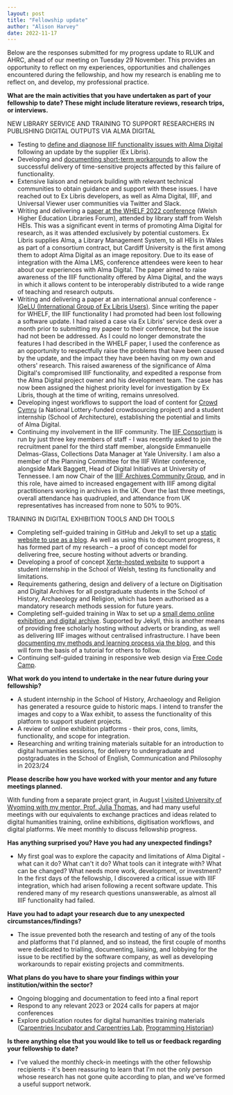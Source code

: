 ```yaml
---
layout: post
title: "Fellowship update"
author: "Alison Harvey"
date: 2022-11-17
---
```

Below are the responses submitted for my progress update to RLUK and AHRC, ahead of our meeting on Tuesday 29 November. This provides an opportunity to reflect on my experiences, opportunities and challenges encountered during the fellowship, and how my research is enabling me to reflect on, and develop, my professional practice.

<!--more-->

**What are the main activities that you have undertaken as part of your fellowship to date? These might include literature reviews, research trips, or interviews.**

NEW LIBRARY SERVICE AND TRAINING TO SUPPORT RESEARCHERS IN PUBLISHING DIGITAL OUTPUTS VIA ALMA DIGITAL
- Testing to [define and diagnose IIIF functionality issues with Alma Digital](https://aeh0.github.io/experiiiments/2022/08/08/universal-viewer.html) following an update by the supplier (Ex Libris). 
- Developing and [documenting short-term workarounds](https://aeh0.github.io/experiiiments/2022/09/13/universal-viewer-2.html) to allow the successful delivery of time-sensitive projects affected by this failure of functionality.
- Extensive liaison and network building with relevant technical communities to obtain guidance and support with these issues. I have reached out to Ex Libris developers, as well as Alma Digital, IIIF, and Universal Viewer user communities via Twitter and Slack.
- Writing and delivering a [paper at the WHELF 2022 conference](https://www.youtube.com/watch?v=ywI3tkFO-ts) (Welsh Higher Education Libraries Forum), attended by library staff from Welsh HEIs. This was a significant event in terms of promoting Alma Digital for research, as it was attended exclusively by potential customers. Ex Libris supplies Alma, a Library Management System, to all HEIs in Wales as part of a consortium contract, but Cardiff University is the first among them to adopt Alma Digital as an image repository. Due to its ease of integration with the Alma LMS, conference attendees were keen to hear about our experiences with Alma Digital. The paper aimed to raise awareness of the IIIF functionality offered by Alma Digital, and the ways in which it allows content to be interoperably distributed to a wide range of teaching and research outputs. 
- Writing and delivering a paper at an international annual conference - [IGeLU (International Group of Ex Libris Users)](https://mtgsked.com/p/32964/s). Since writing the paper for WHELF, the IIIF functionality I had promoted had been lost following a software update. I had raised a case via Ex Libris' service desk over a month prior to submitting my papeer to their conference, but the issue had not been be addressed. As I could no longer demonstrate the features I had described in the WHELF paper, I used the conference as an opportunity to respectfully raise the problems that have been caused by the update, and the impact they have been having on my own and others' research. This raised awareness of the significance of Alma Digital's compromised IIIF functionality, and expedited a response from the Alma Digital project owner and his development team. The case has now been assigned the highest priority level for investigation by Ex Libris, though at the time of writing, remains unresolved.
- Developing ingest workflows to support the load of content for [Crowd Cymru](https://archives.wales/2022/08/16/crowdcymru/) (a National Lottery-funded crowdsourcing project) and a student internship (School of Architecture), establishing the potential and limits of Alma Digital.
- Continuing my involvement in the IIIF community. The [IIIF Consortium](https://iiif.io/) is run by just three key members of staff - I was recently asked to join the recruitment panel for the third staff member, alongside Emmanuelle Delmas-Glass, Collections Data Manager at Yale University. I am also a member of the Planning Committee for the IIIF Winter conference, alongside Mark Baggett, Head of Digital Initiatives at University of Tennessee. I am now Chair of the [IIIF Archives Community Group](https://iiif.io/community/groups/archives/), and in this role, have aimed to increased engagement with IIIF among digital practitioners working in archives in the UK. Over the last three meetings, overall attendance has quadrupled, and attendance from UK representatives has increased from none to 50% to 90%.

TRAINING IN DIGITAL EXHIBITION TOOLS AND DH TOOLS
- Completing self-guided training in GitHub and Jekyll to set up a [static website to use as a blog](https://aeh0.github.io/experiiiments/2022/08/04/blog-like-a-hacker.html). As well as using this to document progress, it has formed part of my research – a proof of concept model for delivering free, secure hosting without adverts or branding.
- Developing a proof of concept [Xerte-hosted website](https://xerte.cardiff.ac.uk/play_17356#page1) to support a student internship in the School of Welsh, testing its functionality and limitations.
- Requirements gathering, design and delivery of a lecture on Digitisation and Digital Archives for all postgraduate students in the School of History, Archaeology and Religion, which has been authorised as a mandatory research methods session for future years.
- Completing self-guided training in Wax to set up a [small demo online exhibition and digital archive](https://aeh0.github.io/wax-demo/). Supported by Jekyll, this is another means of providing free scholarly hosting without adverts or branding, as well as delivering IIIF images without centralised infrastructure. I have been [documenting my methods and learning process via the blog](https://aeh0.github.io/experiiiments/2022/11/11/websites-with-wax.html), and this will form the basis of a tutorial for others to follow.
- Continuing self-guided training in responsive web design via [Free Code Camp](https://www.freecodecamp.org/learn/2022/responsive-web-design/).

**What work do you intend to undertake in the near future during your fellowship?**

- A student internship in the School of History, Archaeology and Religion has generated a resource guide to historic maps. I intend to transfer the images and copy to a Wax exhibit, to assess the functionality of this platform to support student projects.
- A review of online exhibition platforms - their pros, cons, limits, functionality, and scope for integration.
- Researching and writing training materials suitable for an introduction to digital humanities sessions, for delivery to undergraduate and postgraduates in the School of English, Communication and Philosophy in 2023/24

**Please describe how you have worked with your mentor and any future meetings planned.**

 With funding from a separate project grant, in August [I visited University of Wyoming with my mentor, Prof. Julia Thomas](https://twitter.com/AlisonHappening/status/1564615414612725764?s=20&t=24gMjcXLuJ0uy9mrEA32eA), and had many useful meetings with our equivalents to exchange practices and ideas related to digital humanities training, online exhibitions, digitisation workflows, and digital platforms. We meet monthly to discuss fellowship progress.

**Has anything surprised you? Have you had any unexpected findings?**

- My first goal was to explore the capacity and limitations of Alma Digital - what can it do? What can't it do? What tools can it integrate with? What can be changed? What needs more work, development, or investment? In the first days of the fellowship, I discovered a critical issue with IIIF integration, which had arisen following a recent software update. This rendered many of my research questions unanswerable, as almost all IIIF functionality had failed. 

**Have you had to adapt your research due to any unexpected circumstances/findings?**

- The issue prevented both the research and testing of any of the tools and platforms that I'd planned, and so instead, the first couple of months were dedicated to trialling, documenting, liaising, and lobbying for the issue to be rectified by the software company, as well as developing workarounds to repair existing projects and commitments.

**What plans do you have to share your findings within your institution/within the sector?**

- Ongoing blogging and documentation to feed into a final report
- Respond to any relevant 2023 or 2024 calls for papers at major conferences
- Explore publication routes for digital humanities training materials ([Carpentries Incubator and Carpentries Lab](https://carpentries.org/community-lessons/), [Programming Historian](https://programminghistorian.org/en/))

**Is there anything else that you would like to tell us or feedback regarding your fellowship to date?**

- I've valued the monthly check-in meetings with the other fellowship recipients - it's been reassuring to learn that I'm not the only person whose research has not gone quite according to plan, and we've formed a useful support network.
